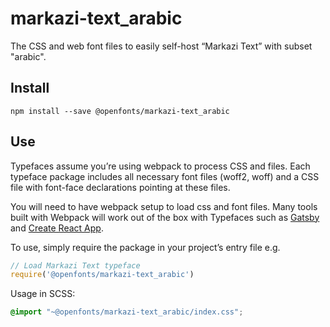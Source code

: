 
# markazi-text_arabic

The CSS and web font files to easily self-host “Markazi Text” with subset "arabic".

## Install

`npm install --save @openfonts/markazi-text_arabic`

## Use

Typefaces assume you’re using webpack to process CSS and files. Each typeface
package includes all necessary font files (woff2, woff) and a CSS file with
font-face declarations pointing at these files.

You will need to have webpack setup to load css and font files. Many tools built
with Webpack will work out of the box with Typefaces such as [Gatsby](https://github.com/gatsbyjs/gatsby)
and [Create React App](https://github.com/facebookincubator/create-react-app).

To use, simply require the package in your project’s entry file e.g.

```javascript
// Load Markazi Text typeface
require('@openfonts/markazi-text_arabic')
```

Usage in SCSS:
```scss
@import "~@openfonts/markazi-text_arabic/index.css";
```
